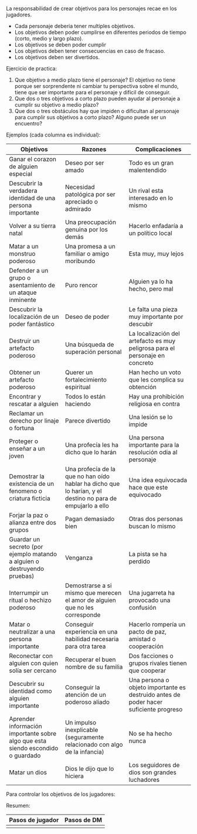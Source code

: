 La responsabilidad de crear objetivos para los personajes recae en los jugadores.

- Cada personaje deberia tener multiples objetivos.
- Los objetivos deben poder cumplirse en diferentes periodos de tiempo (corto, medio y largo plazo).
- Los objetivos se deben poder cumplir
- Los objetivos deben tener consecuencias en caso de fracaso.
- Los objetivos deben ser divertidos.

Ejercicio de practica:
1. Que objetivo a medio plazo tiene el personaje? El objetivo no tiene porque ser sorprendente ni cambiar tu perspectiva sobre el mundo, tiene que ser importante para el personaje y difícil de conseguir.
2. Que dos o tres objetivos a corto plazo pueden ayudar al personaje a cumplir su objetivo a medio plazo?
3. Que dos o tres obstáculos hay que impiden o dificultan al personaje para cumplir sus objetivos a corto plazo? Alguno puede ser un encuentro?

Ejemplos (cada columna es individual):

| Objetivos                                                                       | Razones                                                                                                    | Complicaciones                                                                        |
| ------------------------------------------------------------------------------- | ---------------------------------------------------------------------------------------------------------- | ------------------------------------------------------------------------------------- |
| Ganar el corazon de alguien especial                                            | Deseo por ser amado                                                                                        | Todo es un gran malentendido                                                          |
| Descubrir la verdadera identidad de una persona importante                      | Necesidad patológica por ser apreciado o admirado                                                          | Un rival esta interesado en lo mismo                                                  |
| Volver a su tierra natal                                                        | Una preocupación genuina por los demás                                                                     | Hacerlo enfadaría a un político local                                                 |
| Matar a un monstruo poderoso                                                    | Una promesa a un familiar o amigo moribundo                                                                | Esta muy, muy lejos                                                                   |
| Defender a un grupo o asentamiento de un ataque inminente                       | Puro rencor                                                                                                | Alguien ya lo ha hecho, pero mal                                                      |
| Descubrir la localización de un poder fantástico                                | Deseo de poder                                                                                             | Le falta una pieza muy importante por descubir                                        |
| Destruir un artefacto poderoso                                                  | Una búsqueda de  superación personal                                                                       | La localización del artefacto es muy peligrosa para el personaje en concreto          |
| Obtener un artefacto poderoso                                                   | Querer un fortalecimiento espiritual                                                                       | Han hecho un voto que les complica su obtención                                       |
| Encontrar y rescatar a alguien                                                  | Todos lo están haciendo                                                                                    | Hay una prohibición religiosa en contra                                               |
| Reclamar un derecho por linaje o fortuna                                        | Parece divertido                                                                                           | Una lesión se lo impide                                                               |
| Proteger o enseñar a un joven                                                   | Una profecía les ha dicho que lo harán                                                                     | Una persona importante para la resolución odia al personaje                           |
| Demostrar la existencia de un fenomeno o criatura ficticia                      | Una profecía de la que no han oído hablar ha dicho que lo harían, y el destino no para de empujarlo a ello | Una idea equivocada hace que este equivocado                                          |
| Forjar la paz o alianza entre dos grupos                                        | Pagan demasiado bien                                                                                       | Otras dos personas buscan lo mismo                                                    |
| Guardar un secreto (por ejemplo matando a alguien o destruyendo pruebas)        | Venganza                                                                                                   | La pista se ha perdido                                                                |
| Interrumpir un ritual o hechizo poderoso                                        | Demostrarse a si mismo que merecen el amor de alguien que no les corresponde                               | Una jugarreta ha provocado una confusión                                              |
| Matar o neutralizar a una persona importante                                    | Conseguir experiencia en una habilidad necesaria para otra tarea                                           | Hacerlo rompería un pacto de paz, amistad o cooperación                               |
| Reconectar con alguien con quien solía ser cercano                              | Recuperar el buen nombre de su familia                                                                     | Dos facciones o grupos rivales tienen que cooperar                                    |
| Descubrir su identidad como alguien importante                                  | Conseguir la atención de un poderoso aliado                                                                | Una persona o objeto importante es destruido antes de poder hacer suficiente progreso |
| Aprender información importante sobre algo que esta siendo escondido o guardado | Un impulso inexplicable (seguramente relacionado con algo de la infancia)                                  | No se ha hecho nunca                                                                  |
| Matar un dios                                                                   | Dios le dijo que lo hiciera                                                                                | Los seguidores de dios son grandes luchadores                                         |
Para controlar los objetivos de los jugadores:

Resumen:

| Pasos de jugador | Pasos de DM |
| ---------------- | ----------- |
|                  |             |
